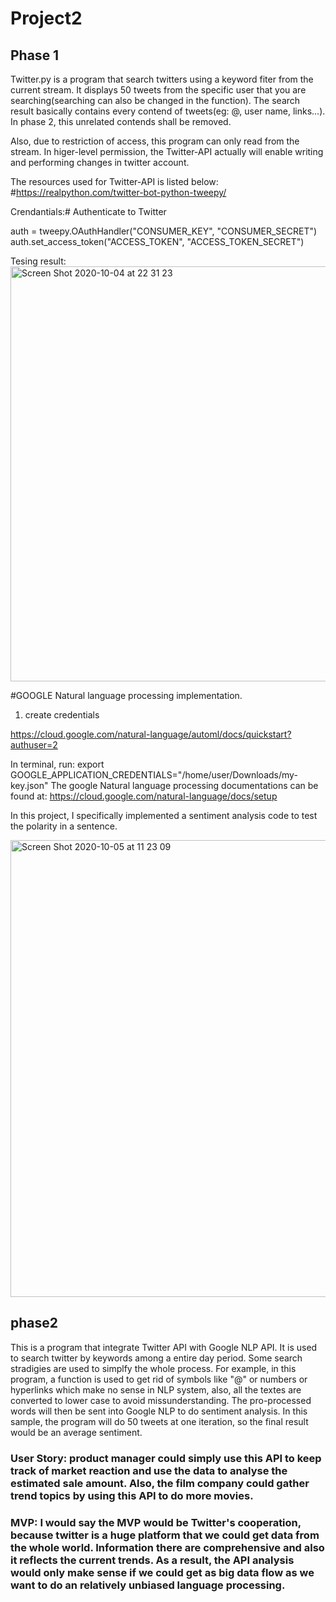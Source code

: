 # Project2

## Phase 1 
Twitter.py is a program that search twitters using a keyword fiter from the current stream. It displays 50 tweets from the specific user that you are searching(searching can also be changed in the function). The search result basically contains every contend of tweets(eg: @, user name, links...). In phase 2, this unrelated contends shall be removed.

Also, due to restriction of access, this program can only read from the stream. In higer-level permission, the Twitter-API actually will enable writing and performing changes in twitter account.

The resources used for Twitter-API is listed below:
#https://realpython.com/twitter-bot-python-tweepy/

Crendantials:# Authenticate to Twitter

auth = tweepy.OAuthHandler("CONSUMER_KEY", "CONSUMER_SECRET")
auth.set_access_token("ACCESS_TOKEN", "ACCESS_TOKEN_SECRET")


Tesing result:<img width="664" alt="Screen Shot 2020-10-04 at 22 31 23" src="https://user-images.githubusercontent.com/52185318/95036582-61c39200-0696-11eb-96d9-1617f5609b8c.png">

#GOOGLE Natural language processing implementation.
1. create credentials 

https://cloud.google.com/natural-language/automl/docs/quickstart?authuser=2

In terminal, run: export GOOGLE_APPLICATION_CREDENTIALS="/home/user/Downloads/my-key.json"
The google Natural language processing documentations can be found at:
https://cloud.google.com/natural-language/docs/setup

In this project, I specifically implemented a sentiment analysis code to test the polarity in a sentence.

<img width="731" alt="Screen Shot 2020-10-05 at 11 23 09" src="https://user-images.githubusercontent.com/52185318/95099123-84d55c80-06fd-11eb-9190-f01a25308da5.png">

## phase2
This is a program that integrate Twitter API with Google NLP API. It is used to search twitter by keywords among a entire day period. Some search stradigies are used to simplfy the whole process. For example, in this program, a function is used to get rid of symbols like "@" or numbers or hyperlinks which make no sense in NLP system, also, all the textes are converted to lower case to avoid missunderstanding. The pro-processed words will then be sent into Google NLP to do sentiment analysis. In this sample, the program will do 50 tweets at one iteration, so the final result would be an average sentiment. 

### User Story: product manager could simply use this API to keep track of market reaction and use the data to analyse the estimated sale amount. Also, the film company could gather trend topics by using this API to do more movies.



### MVP: I would say the MVP would be Twitter's cooperation, because twitter is a huge platform that we could get data from the whole world. Information there are comprehensive and also it reflects the current trends. As a result, the API analysis would only make sense if we could get as big data flow as we want to do an relatively unbiased language processing.

